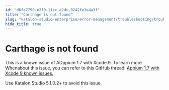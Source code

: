 ```yaml
---
id: "d6fa7790-e2f0-11ec-a2dc-0242fe3e4a3f"
title: "Carthage is not found"
slug: "katalon-studio-enterprise/error-management/troubleshooting/troubleshoot-mobile-automated-testing/carthage-is-not-found"
hide_title: true
---
```


# <a id="troubleshooting-5512" class="anchor_top_offset"/><a id="ariaid-title1" class="anchor_top_offset"/>Carthage is not found

<div xmlns="http://www.w3.org/1999/xhtml" className="bodydiv troubleSolution"><section className="section cause"><p className="p">This is a known issue of ADppium 1.7 with Xcode 9. To learn more Whenabout this issue, you can refer to this GitHub thread: <a className="xref j-external-link" href="https://github.com/appium/appium/issues/9344" target="_blank">Appium 1.7 with Xcode 9 known issues</a><a className="xref j-external-link" href="https://github.com/appium/appium/issues/9344" target="_blank">.</a></p></section><section className="section remedy"><div className="li step p"><span className="ph cmd">Use Katalon Studio 5.1.0.2+ to avoid this issue.</span></div></section></div>
